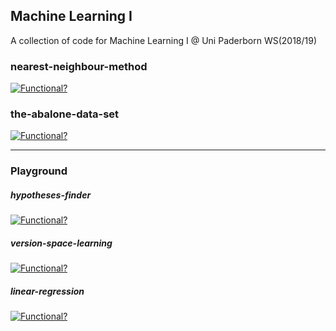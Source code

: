 ## Machine Learning I
A collection of code for Machine Learning I @ Uni Paderborn WS(2018/19)

### nearest-neighbour-method
[![Functional?](https://img.shields.io/badge/Functional%3F-yes-green.svg)](https://shields.io/)

### the-abalone-data-set
[![Functional?](https://img.shields.io/badge/Functional%3F-yes-green.svg)](https://shields.io/)

---

### Playground

##### hypotheses-finder
[![Functional?](https://img.shields.io/badge/Functional%3F-Snippets-yellow.svg)](https://shields.io/)

##### version-space-learning
[![Functional?](https://img.shields.io/badge/Functional%3F-Snippets-yellow.svg)](https://shields.io/)

##### linear-regression
[![Functional?](https://img.shields.io/badge/Functional%3F-Snippets-yellow.svg)](https://shields.io/)